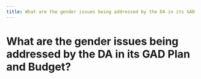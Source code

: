 ```yaml
---
title: What are the gender issues being addressed by the DA in its GAD Plan and Budget?
---
```


# What are the gender issues being addressed by the DA in its GAD Plan and Budget?
